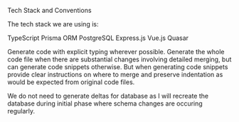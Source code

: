 Tech Stack and Conventions

The tech stack we are using is:

TypeScript
Prisma ORM
PostgreSQL
Express.js
Vue.js
Quasar

Generate code with explicit typing wherever possible.  Generate the whole code file when there are substantial changes involving detailed merging, but can generate code snippets otherwise. But when generating code snippets provide clear instructions on where to merge and preserve indentation as would be expected from original code files.

We do not need to generate deltas for database as I will recreate the database during initial phase where schema changes are occuring regularly.


